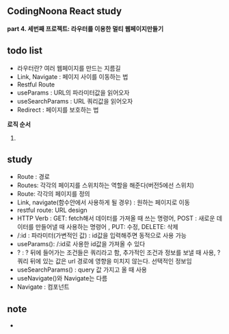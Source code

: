 ## CodingNoona React study

<b>part 4. 세번째 프로젝트: 라우터를 이용한 멀티 웹페이지만들기</b>

## todo list

- 라우터란? 여러 웹페이지를 만드는 지름길
- Link, Navigate : 페이지 사이를 이동하는 법
- Restful Route
- useParams : URL의 파라미터값을 읽어오자
- useSearchParams : URL 쿼리값을 읽어오자
- Redirect : 페이지를 보호하는 법

<b>로직 순서</b>

1.

## study

- Route : 경로
- Routes: 각각의 페이지를 스위치하는 역할을 해준다(버전5에선 스위치)
- Route: 각각의 페이지를 정의
- Link, navigate(함수안에서 사용하게 될 경우) : 원하는 페이지로 이동
- restful route: URL design
- HTTP Verb : GET: fetch해서 데이터를 가져올 때 쓰는 명령어, POST : 새로운 데이터를 만들어낼 때 사용하는 명령어 , PUT: 수정, DELETE: 삭제
- /:id : 파라미터(가변적인 값) : id값을 입력해주면 동적으로 사용 가능
- useParams(): /:id로 사용한 id값을 가져올 수 있다
- ? : ? 뒤에 들어가는 조건들은 쿼리라고 함, 추가적인 조건과 정보를 보낼 때 사용, ? 쿼리 뒤에 있는 값은 url 경로에 영향을 미치지 않는다. 선택적인 정보임
- useSearchParams() : query 값 가지고 올 때 사용
- useNavigate()와 Navigate는 다름
- Navigate : 컴포넌트

## note

-
